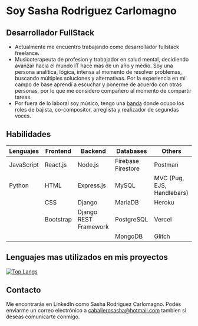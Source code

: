 
<!---
SashaShadow/SashaShadow is a ✨ special ✨ repository because its `README.md` (this file) appears on your GitHub profile.
You can click the Preview link to take a look at your changes.
--->

# Soy Sasha Rodriguez Carlomagno
## Desarrollador FullStack

- Actualmente me encuentro trabajando como desarrollador fullstack freelance.
- Musicoterapeuta de profesion y trabajador en salud mental, decidiendo avanzar hacia el mundo IT hace mas de un año y medio. Soy una persona analítica, lógica, intensa al momento de resolver problemas, buscando múltiples soluciones y alternativas. Por la experiencia en mi campo de base aprendí a escuchar y ponerme de acuerdo con otras personas, por lo que me considero compañero al momento de compartir tareas. 
- Por fuera de lo laboral soy músico, tengo una [banda](https://open.spotify.com/artist/726GuYd6J5Ai5BgancbDfq) donde ocupo los roles de bajista, co-compositor, arreglista y realizador de segundas voces.

## Habilidades

| Lenguajes | Frontend    | Backend     | Databases | Others | 
| ----------- | ----------- | ----------- | ----------- |----------- |
| JavaScript | React.js     | Node.js    | Firebase Firestore | Postman  |
| Python | HTML        | Express.js  | MySQL | MVC (Pug, EJS, Handlebars) |
| | CSS         | Django      | MariaDB | Heroku |
| | Bootstrap |  Django REST Framework  | PostgreSQL | Vercel |
| |             |             | MongoDB | Glitch |

## Lenguajes mas utilizados en mis proyectos 

[![Top Langs](https://github-readme-stats.vercel.app/api/top-langs/?username=SashaShadow&layout=compact&bg_color=3e2266&text_color=74d87e )](https://github.com/SashaShadow/github-readme-stats)

## Contacto
Me encontrarás en LinkedIn como Sasha Rodriguez Carlomagno. Podés enviarme un correo electrónico a caballerosasha@hotmail.com tambien si deseas comunicarte conmigo.
